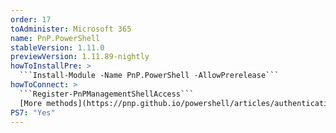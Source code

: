 ```yaml
---
order: 17
toAdminister: Microsoft 365
name: PnP.PowerShell
stableVersion: 1.11.0
previewVersion: 1.11.89-nightly
howToInstallPre: >
  ```Install-Module -Name PnP.PowerShell -AllowPrerelease```
howToConnect: >
  ```Register-PnPManagementShellAccess```
  [More methods](https://pnp.github.io/powershell/articles/authentication.html)
PS7: "Yes"
---
```

